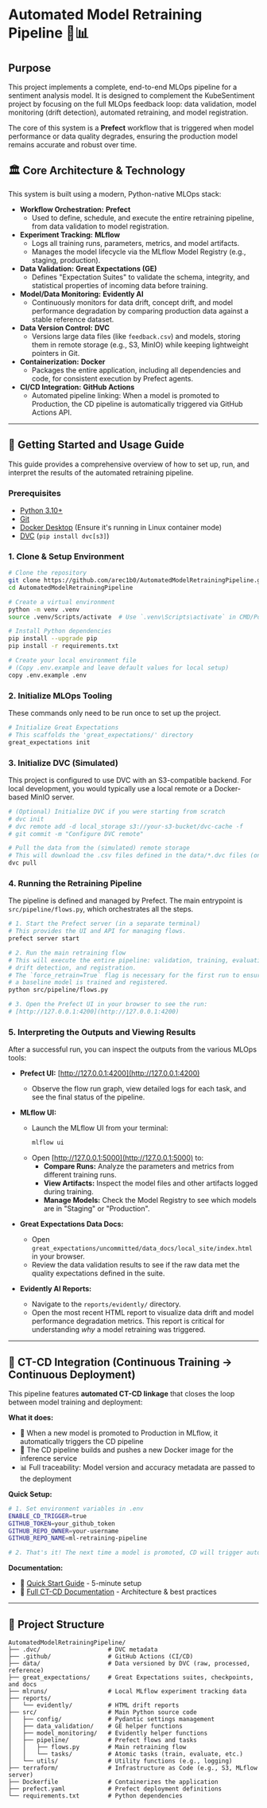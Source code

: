 # Automated Model Retraining Pipeline 🔄📊

## Purpose
This project implements a complete, end-to-end MLOps pipeline for a sentiment analysis model. It is designed to complement the KubeSentiment project by focusing on the full MLOps feedback loop: data validation, model monitoring (drift detection), automated retraining, and model registration.

The core of this system is a **Prefect** workflow that is triggered when model performance or data quality degrades, ensuring the production model remains accurate and robust over time.

## 🏛️ Core Architecture & Technology

This system is built using a modern, Python-native MLOps stack:

* **Workflow Orchestration:** **Prefect**
    * Used to define, schedule, and execute the entire retraining pipeline, from data validation to model registration.
* **Experiment Tracking:** **MLflow**
    * Logs all training runs, parameters, metrics, and model artifacts.
    * Manages the model lifecycle via the MLflow Model Registry (e.g., staging, production).
* **Data Validation:** **Great Expectations (GE)**
    * Defines "Expectation Suites" to validate the schema, integrity, and statistical properties of incoming data before training.
* **Model/Data Monitoring:** **Evidently AI**
    * Continuously monitors for data drift, concept drift, and model performance degradation by comparing production data against a stable reference dataset.
* **Data Version Control:** **DVC**
    * Versions large data files (like `feedback.csv`) and models, storing them in remote storage (e.g., S3, MinIO) while keeping lightweight pointers in Git.
* **Containerization:** **Docker**
    * Packages the entire application, including all dependencies and code, for consistent execution by Prefect agents.
* **CI/CD Integration:** **GitHub Actions**
    * Automated pipeline linking: When a model is promoted to Production, the CD pipeline is automatically triggered via GitHub Actions API.

---

## 🚀 Getting Started and Usage Guide

This guide provides a comprehensive overview of how to set up, run, and interpret the results of the automated retraining pipeline.

### Prerequisites

* [Python 3.10+](https://www.python.org/downloads/)
* [Git](https://git-scm.com/downloads)
* [Docker Desktop](https://www.docker.com/products/docker-desktop/) (Ensure it's running in Linux container mode)
* [DVC](https://dvc.org/doc/install) (`pip install dvc[s3]`)

### 1. Clone & Setup Environment

```bash
# Clone the repository
git clone https://github.com/arec1b0/AutomatedModelRetrainingPipeline.git
cd AutomatedModelRetrainingPipeline

# Create a virtual environment
python -m venv .venv
source .venv/Scripts/activate  # Use `.venv\Scripts\activate` in CMD/PowerShell

# Install Python dependencies
pip install --upgrade pip
pip install -r requirements.txt

# Create your local environment file
# (Copy .env.example and leave default values for local setup)
copy .env.example .env
```

### 2. Initialize MLOps Tooling

These commands only need to be run once to set up the project.

```bash
# Initialize Great Expectations
# This scaffolds the 'great_expectations/' directory
great_expectations init
```

### 3. Initialize DVC (Simulated)

This project is configured to use DVC with an S3-compatible backend. For local development, you would typically use a local remote or a Docker-based MinIO server.

```bash
# (Optional) Initialize DVC if you were starting from scratch
# dvc init
# dvc remote add -d local_storage s3://your-s3-bucket/dvc-cache -f
# git commit -m "Configure DVC remote"

# Pull the data from the (simulated) remote storage
# This will download the .csv files defined in the data/*.dvc files (once we create them)
dvc pull
```

### 4. Running the Retraining Pipeline

The pipeline is defined and managed by Prefect. The main entrypoint is `src/pipeline/flows.py`, which orchestrates all the steps.

```bash
# 1. Start the Prefect server (in a separate terminal)
# This provides the UI and API for managing flows.
prefect server start

# 2. Run the main retraining flow
# This will execute the entire pipeline: validation, training, evaluation,
# drift detection, and registration.
# The `force_retrain=True` flag is necessary for the first run to ensure
# a baseline model is trained and registered.
python src/pipeline/flows.py

# 3. Open the Prefect UI in your browser to see the run:
# [http://127.0.0.1:4200](http://127.0.0.1:4200)
```

### 5. Interpreting the Outputs and Viewing Results

After a successful run, you can inspect the outputs from the various MLOps tools:

*   **Prefect UI:** [http://127.0.0.1:4200](http://127.0.0.1:4200)
    *   Observe the flow run graph, view detailed logs for each task, and see the final status of the pipeline.

*   **MLflow UI:**
    *   Launch the MLflow UI from your terminal:
        ```bash
        mlflow ui
        ```
    *   Open [http://127.0.0.1:5000](http://127.0.0.1:5000) to:
        *   **Compare Runs:** Analyze the parameters and metrics from different training runs.
        *   **View Artifacts:** Inspect the model files and other artifacts logged during training.
        *   **Manage Models:** Check the Model Registry to see which models are in "Staging" or "Production".

*   **Great Expectations Data Docs:**
    *   Open `great_expectations/uncommitted/data_docs/local_site/index.html` in your browser.
    *   Review the data validation results to see if the raw data met the quality expectations defined in the suite.

*   **Evidently AI Reports:**
    *   Navigate to the `reports/evidently/` directory.
    *   Open the most recent HTML report to visualize data drift and model performance degradation metrics. This report is critical for understanding *why* a model retraining was triggered.

---
## 🔗 CT-CD Integration (Continuous Training → Continuous Deployment)

This pipeline features **automated CT-CD linkage** that closes the loop between model training and deployment:

**What it does:**
- 🤖 When a new model is promoted to Production in MLflow, it automatically triggers the CD pipeline
- 🚀 The CD pipeline builds and pushes a new Docker image for the inference service
- 📊 Full traceability: Model version and accuracy metadata are passed to the deployment

**Quick Setup:**
```bash
# 1. Set environment variables in .env
ENABLE_CD_TRIGGER=true
GITHUB_TOKEN=your_github_token
GITHUB_REPO_OWNER=your-username
GITHUB_REPO_NAME=ml-retraining-pipeline

# 2. That's it! The next time a model is promoted, CD will trigger automatically
```

**Documentation:**
- 📖 [Quick Start Guide](docs/QUICK_START_CT_CD.md) - 5-minute setup
- 📖 [Full CT-CD Documentation](docs/CT_CD_INTEGRATION.md) - Architecture & best practices
---
## 📂 Project Structure

```
AutomatedModelRetrainingPipeline/
├── .dvc/                   # DVC metadata
├── .github/                # GitHub Actions (CI/CD)
├── data/                   # Data versioned by DVC (raw, processed, reference)
├── great_expectations/     # Great Expectations suites, checkpoints, and docs
├── mlruns/                 # Local MLflow experiment tracking data
├── reports/
│   └── evidently/          # HTML drift reports
├── src/                    # Main Python source code
│   ├── config/             # Pydantic settings management
│   ├── data_validation/    # GE helper functions
│   ├── model_monitoring/   # Evidently helper functions
│   ├── pipeline/           # Prefect flows and tasks
│   │   ├── flows.py        # Main retraining flow
│   │   └── tasks/          # Atomic tasks (train, evaluate, etc.)
│   └── utils/              # Utility functions (e.g., logging)
├── terraform/              # Infrastructure as Code (e.g., S3, MLflow server)
├── Dockerfile              # Containerizes the application
├── prefect.yaml            # Prefect deployment definitions
└── requirements.txt        # Python dependencies
```
